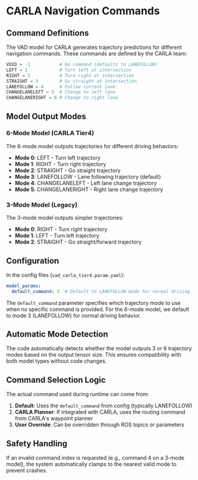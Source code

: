 # CARLA Navigation Commands

## Command Definitions

The VAD model for CARLA generates trajectory predictions for different navigation commands. These commands are defined by the CARLA team:

```python
VOID = -1           # No command (defaults to LANEFOLLOW)
LEFT = 1            # Turn left at intersection
RIGHT = 2           # Turn right at intersection  
STRAIGHT = 3        # Go straight at intersection
LANEFOLLOW = 4      # Follow current lane
CHANGELANELEFT = 5  # Change to left lane
CHANGELANERIGHT = 6 # Change to right lane
```

## Model Output Modes

### 6-Mode Model (CARLA Tier4)
The 6-mode model outputs trajectories for different driving behaviors:
- **Mode 0**: LEFT - Turn left trajectory
- **Mode 1**: RIGHT - Turn right trajectory
- **Mode 2**: STRAIGHT - Go straight trajectory
- **Mode 3**: LANEFOLLOW - Lane following trajectory (default)
- **Mode 4**: CHANGELANELEFT - Left lane change trajectory
- **Mode 5**: CHANGELANERIGHT - Right lane change trajectory

### 3-Mode Model (Legacy)
The 3-mode model outputs simpler trajectories:
- **Mode 0**: RIGHT - Turn right trajectory
- **Mode 1**: LEFT - Turn left trajectory
- **Mode 2**: STRAIGHT - Go straight/forward trajectory

## Configuration

In the config files (`vad_carla_tier4.param.yaml`):
```yaml
model_params:
  default_command: 3  # Default to LANEFOLLOW mode for normal driving
```

The `default_command` parameter specifies which trajectory mode to use when no specific command is provided. For the 6-mode model, we default to mode 3 (LANEFOLLOW) for normal driving behavior.

## Automatic Mode Detection

The code automatically detects whether the model outputs 3 or 6 trajectory modes based on the output tensor size. This ensures compatibility with both model types without code changes.

## Command Selection Logic

The actual command used during runtime can come from:
1. **Default**: Uses the `default_command` from config (typically LANEFOLLOW)
2. **CARLA Planner**: If integrated with CARLA, uses the routing command from CARLA's waypoint planner
3. **User Override**: Can be overridden through ROS topics or parameters

## Safety Handling

If an invalid command index is requested (e.g., command 4 on a 3-mode model), the system automatically clamps to the nearest valid mode to prevent crashes.